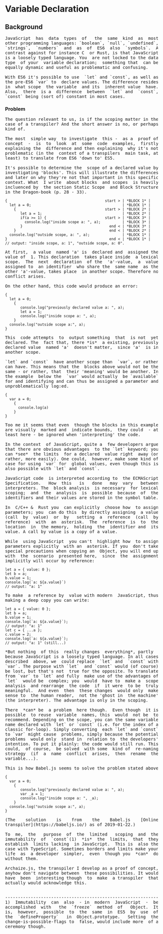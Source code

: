 # Variable Declaration


## Background
<pre>
JavaScript  has  data  types  of   the  same  kind  as  most
other programming languages: `boolean`, `null`, `undefined`,
`strings`,  `numbers`  and  as  of  ES6  also  `symbols`.  A
contrast against for instance C  or Rust, is that JavaScript
is a loosely typed language. You  are not locked to the data
type  of your  variable declaration;  something that  can be
equally dynamic and useful as problematic and confusing.

With ES6 it's possible to use  `let` and `const`, as well as
the pre-ES6 `var` to  declare values. The difference resides
in  what scope  the variable  and its  inherent value  have.
Also,  there  is a  difference  between  `let` and  `const`,
`const` being (sort of) constant in most cases.
</pre>

### Problem
<pre>
The question relevant to us, is if the scoping matter in the
case of a transpiler? And the short answer is no, or perhaps
kind of.

The most  simple way  to investigate  this -  as a  proof of
concept  -  is  to  look  at  some  code  examples,  firstly
explaining the  difference and then explaining  why it's not
problematic (in the  context of a transpilers  main task, at
least) to translate from ES6 'down to' ES5.

It's possible to determine the  scope of a declared value by
investigating 'blocks'. This will illustrate the differences
and later on why they're not that important in this specific
context. What  I write  about blocks  and scopes  is heavily
incluenced by  the section Static Scope  and Block Structure
in the Dragon-book (p. 28 - 33).
</pre>

```
{                                             start > | *BLOCK 1* |
  let a = 0;                                          | *BLOCK 1* |
    {                                         start > | *BLOCK 2* |
       let a = 1;                                     | *BLOCK 2* |
       if(a >= 1) {                           start > | *BLOCK 3* |
         console.log("inside scope a: ", a);          | *BLOCK 3* |
       }                                        end < | *BLOCK 3* |
    }                                           end < | *BLOCK 2* | 
  console.log("outside scope, a: ", a);               | *BLOCK 1* | 
}                                               end < | *BLOCK 1* |
// output: "inside scope, a: 1", "outside scope, a: 0".
```
<pre>
At first,  a value  named 'a' is  declared and  assigned the
value of  1. This declaration  takes place inside  a lexical
scope.  The  next  declaration  of the  'a'-value,  a  value
assigned to  an identifier  who share the  same name  as the
other 'a'-value, takes place  in another scope. Therefore no
conflict arises.

On the other hand, this code would produce an error:
</pre>
```
{
  let a = 0;
    {
       console.log("previously declared value a: ", a);
       let a = 1;
       console.log("inside scope a: ", a);
    }
  console.log("outside scope a:", a);
}
```
<pre>
This  code attempts  to  output something  that  is not  yet
declared. The  fact that, there *is*  a existing, previously
declared value  named 'a'  doesn't matter,  since 'a'  is in
another scope.

`let` and `const`  have another scope than  `var`, or rather
can have. This means that the  blocks above would not be the
same - or rather, that  their 'meaning' would be another. In
the example  below the  `var` would actually  be `available`
for and identifying and can thus be assigned a parameter and
unproblematically log:ed.
</pre>

```
{
  var a = 0;
    {
      console.log(a)
    }
}
```
<pre>
Too me it seems that even  though the blocks in this example
are visually  marked and  indicate bounds,  they could  - at
least here - be ignored when 'interpreting' the code.

In the context  of JavaScript, quite a  few developers argue
that there are obvious advantages  to the `let` keyword; you
can *see*  the limits  for a declared  value right  away (or
rather, more easily). One could,  however, make some kind of
case for using `var` for  global values, even though this is
also possible with `let` and `const`.

JavaScript code  is interpreted according to  the ECMAScript
Specification.   How  this   is   done   may  vary   between
interpreters. The  block analysis  is necessary  for lexical
scoping;  and  the  analysis  is  possible  because  of  the
identifiers and their values are stored in the symbol table.

In  C/C++ &  Rust you  can explicitly  choose how  to assign
parameters; you  can do this  by directly assigning  a value
(call  by  value)  or  by   setting  a  reference  (call  by
reference)  with  an  asterisk.  The  reference  is  to  the
location  in  the memory,  holding  the  identifier and  its
value. A call by value is a copy of a value.

While  using JavaScript  you can't  highlight how  to assign
parameters explicitly  with an  asterisk. If you  don't take
special precautions when copying an  Object, you will end up
with  the  scenario  presented here,  since  the  assignment
implicitly will occur by reference:
</pre>

```
let a = { value: 0 };
let b = a;
b.value = 1;
console.log(`a: ${a.value}`)
// output: "a: 1"
```
<pre>
To make  a reference by  value with modern  JavaScript, thus
making a deep copy you can write:
</pre>
```
let a = { value: 0 };
let b = a;
b.value = 1;
console.log(`a: ${a.value}`);
// output: "a: 1"
let c = { ...a };
c.value = 2;
console.log(`a: ${a.value}`);
// output: "a: 1" (still...)
```

<pre>
*But nothing  of this  really changes  everything*, partly
because JavaScript is a loosely typed language. In all cases
described  above, we  could replace  `let` and  `const` with
`var`. The purpose with `let`  and `const` would (of course)
be lost, but that's not  true for the opposite. To translate
from `var` to `let` and fully  make use of the advantages of
`let`  would be  complex; you  would  have to  make a  scope
analysis  and rearrange  the code  if  it were  to be  truly
meaningful.  And even  then  these changes  would only  make
sense to  the human reader,  not the 'ghost in  the machine'
(the interpreter). The advantage is only in the scoping.

There  *can* be  a problem  here though.  Even though  it is
possible  to reuse  variable  names, this  would  not be  to
recommend. Depending on the scope, you can the same variable
name declared with `let` or `const` (i.e. for the index of a
classic for-loop). Simply converting  each `let` and `const`
to `var` might cause  problems, simply because the potential
problems  would only  stand in  relation to  the developers'
intention. To put it plainly: the code would still run. This
could,  of course,  be solved  with some  kind of  re-naming
strategy  (if  a  name  conflict  arises,  then  rename  the
variable...).

This is how Babel.js seems to solve the problem stated above:
</pre>
```
{
  var a = 0;
    {
       console.log("previously declared value a: ", a);
       var _a = 1;
       console.log("inside scope a: ", _a);
    }
  console.log("outside scope a:", a);
}
```
<pre>
(The    solution    is    from    the    Babel.js    [Online
transpiler](https://babeljs.io/) as of 2019-01-22.)

To  me,  the   purpose  of  the  limited   scoping  and  the
immutability  of  `const`(1)  *is*  the  limits,  that  they
establish  limits lacking  in JavaScript.  This is  also the
case with TypeScript. Sometimes borders and limits make your
life  as  a developer  simpler,  even  though you  *can*  do
without them.

Archaize.js, the transpiler I develop as a proof of concept,
anyhow don't navigate between  these possibilities. It would
have  been  interesting though  to  make  a transpiler  that
actually would acknowledge this.


------------------------------------------------------------
1)  Immutability  can  also  - in  modern  JavaScript  -  be
accomplished  with   the  `freeze`  method  of   Object.  It
is,  however,  possible  to  the  same  in  ES5  by  use  of
the  `defineProperty`   in  Object.prototype.   Setting  the
change-is-possible-flags to  false, would include more  of a
ceremony though.





</pre>




















